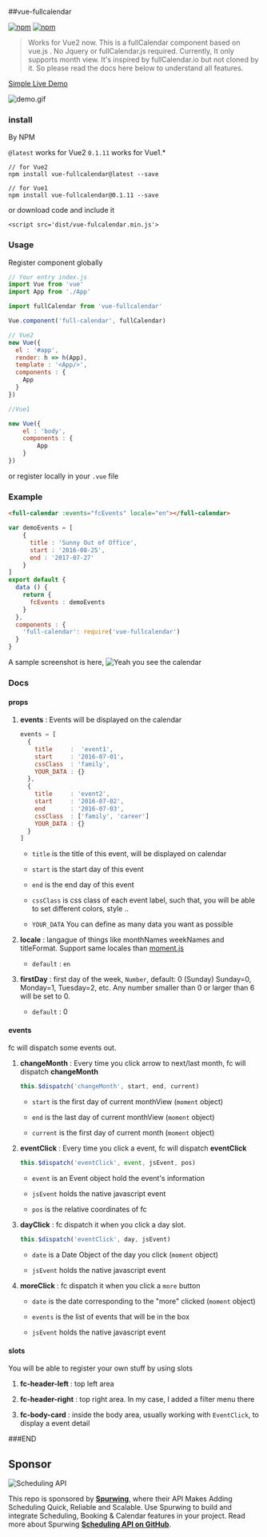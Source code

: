 ##vue-fullcalendar

[![npm](https://img.shields.io/npm/v/vue-fullcalendar.svg?maxAge=2592000?style=flat-square)]()
[![npm](https://img.shields.io/npm/dt/vue-fullcalendar.svg?maxAge=2592000?style=flat-square)]()

>Works for Vue2 now. This is a fullCalendar component based on vue.js . No Jquery or fullCalendar.js required. Currently, It only supports month view. It's inspired by fullCalendar.io but not cloned by it. So please read the docs here below to understand all features.

[Simple Live Demo](https://wanderxx.github.io/vue-fullcalendar/)

![demo.gif](http://g.recordit.co/vovteJ5m9o.gif)

### install

By NPM

`@latest` works for Vue2
`0.1.11` works for Vue1.*

```shell
// for Vue2
npm install vue-fullcalendar@latest --save 

// for Vue1
npm install vue-fullcalendar@0.1.11 --save 
```
or download code and include it

```shell
<script src='dist/vue-fulcalendar.min.js'>
```

### Usage

Register component globally

```javascript
// Your entry index.js
import Vue from 'vue'
import App from './App'

import fullCalendar from 'vue-fullcalendar'

Vue.component('full-calendar', fullCalendar)

// Vue2
new Vue({
  el : '#app',
  render: h => h(App),
  template : '<App/>',
  components : {
    App
  }
})

//Vue1

new Vue({
	el : 'body',
	components : {
		App
	}
})
```

or register locally in your `.vue` file


### Example

```html
<full-calendar :events="fcEvents" locale="en"></full-calendar>
```

```javascript
var demoEvents = [
	{
      title : 'Sunny Out of Office',
      start : '2016-08-25',
      end : '2017-07-27'
    }
]
export default {
  data () {
	return {
	  fcEvents : demoEvents
	}
  },
  components : {
	'full-calendar': require('vue-fullcalendar')	
  }
}
```

A sample screenshot is here,
![Yeah you see the calendar](http://upload-images.jianshu.io/upload_images/1678581-169e72e080ce5fad.png?imageMogr2/auto-orient/strip%7CimageView2/2/w/1240)

### Docs

#### props

1. **events** : Events will be displayed on the calendar

	```javascript
	events = [
	  {
	    title     :  'event1',
	    start     : '2016-07-01'，
	    cssClass  : 'family',
	    YOUR_DATA : {}
	  },
	  {
	    title     : 'event2',
	    start     : '2016-07-02',
	    end       : '2016-07-03',
	    cssClass  : ['family', 'career']
	    YOUR_DATA : {}
	  }
	]         
	```

	- `title` is the title of this event, will be displayed on calendar
	
	- `start` is the start day of this event
	
	- `end` is the end day of this event

	- `cssClass` is css class of each event label, such that, you will be able to set different colors, style ..
	
	- `YOUR_DATA` You can define as many data you want as possible

2. **locale** : langague of things like monthNames weekNames and titleFormat. Support same locales than [moment.js](http://momentjs.com/docs/#/i18n/)
	
	- `default` : `en`

3. **firstDay** : first day of the week, `Number`, default: 0 (Sunday)
	Sunday=0, Monday=1, Tuesday=2, etc.
	Any number smaller than 0 or larger than 6 will be set to 0.

    - `default` : 0

#### events

fc will dispatch some events out.

1. **changeMonth** : Every time you click arrow to next/last month, fc will dispatch **changeMonth**

	```javascript
	this.$dispatch('changeMonth', start, end, current)
	```
	
	- `start` is the first day of current monthView (`moment` object)
	
	- `end` is the last day of current monthView (`moment` object)
	
	- `current` is the first day of current month (`moment` object) 

2. **eventClick** : Every time you click a event, fc will dispatch **eventClick**

	```javascript
	this.$dispatch('eventClick', event, jsEvent, pos)
	```
	
	- `event` is an Event object hold the event's information
	
	- `jsEvent` holds the native javascript event
	
	- `pos` is the relative coordinates of fc


3. **dayClick** : fc dispatch it when you click a day slot.

	```javascript
	this.$dispatch('eventClick', day, jsEvent)
	```
	
	- `date` is a Date Object of the day you click (`moment` object)
	
	- `jsEvent` holds the native javascript event

4. **moreClick** : fc dispatch it when you click a `more` button

    - `date` is the date corresponding to the "more" clicked (`moment` object) 
    
    - `events` is the list of events that will be in the box
    
    - `jsEvent` holds the native javascript event

#### slots

You will be able to register your own stuff by using slots

1. **fc-header-left** : top left area

2. **fc-header-right** : top right area. In my case, I added a filter menu there 

3. **fc-body-card** : inside the body area, usually working with `EventClick`, to display a event detail

###END

## Sponsor
![Scheduling API](https://user-images.githubusercontent.com/9488406/125080407-0dd25780-e0c5-11eb-9f70-ef958968674a.png)

This repo is sponsored by [**Spurwing**](https://www.spurwing.io/), where their API Makes Adding Scheduling Quick, Reliable and Scalable.
Use Spurwing to build and integrate Scheduling, Booking & Calendar features in your project. Read more about Spurwing [**Scheduling API on GitHub**](https://github.com/Spurwing/Appointment-Scheduling-API).

